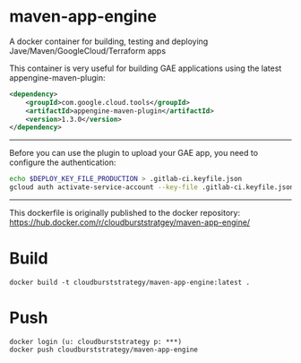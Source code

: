 # maven-app-engine

A docker container for building, testing and deploying Jave/Maven/GoogleCloud/Terraform apps

This container is very useful for building GAE applications using the latest appengine-maven-plugin:

```XML
<dependency>
    <groupId>com.google.cloud.tools</groupId>
    <artifactId>appengine-maven-plugin</artifactId>
    <version>1.3.0</version>
</dependency>
```

---

Before you can use the plugin to upload your GAE app, you need to configure the authentication:

```Bash
echo $DEPLOY_KEY_FILE_PRODUCTION > .gitlab-ci.keyfile.json
gcloud auth activate-service-account --key-file .gitlab-ci.keyfile.json
```

---

This dockerfile is originally published to the docker repository: https://hub.docker.com/r/cloudburststratgey/maven-app-engine/


# Build

    docker build -t cloudburststrategy/maven-app-engine:latest .
    
# Push

    docker login (u: cloudburststrategy p: ***)
    docker push cloudburststrategy/maven-app-engine
